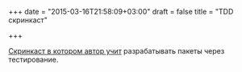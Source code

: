 +++
date = "2015-03-16T21:58:09+03:00"
draft = false
title = "TDD скринкаст"

+++

<p><a href="https://medium.com/matryer/writing-packages-in-go-using-test-driven-development-d7d2a236dde9">Скринкаст в котором автор учит</a> разрабатывать пакеты через тестирование.</p>

